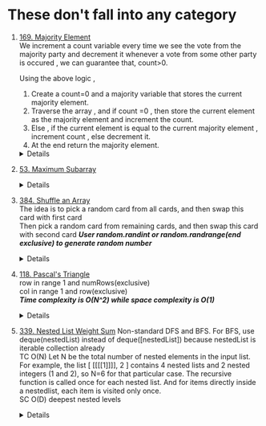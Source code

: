 # These don't fall into any category
1. [169. Majority Element](https://leetcode.com/problems/majority-element)  
    We increment a count variable every time we see the vote from the majority party and decrement it whenever a vote from some other party is occured , we can guarantee that, count>0.  

    Using the above logic ,  
    1. Create a count=0 and a majority variable that stores the current majority element.  
    1. Traverse the array , and if count =0 , then store the current element as the majority element and increment the count.  
    1. Else , if the current element is equal to the current majority element , increment count , else decrement it.  
    1. At the end return the majority element.
    <details>
      
    ```python
    def majorityElement(self, nums: List[int]) -> int:
        count = 0
        majority = None
        for n in nums:
            if count == 0:
                majority = n
            
            count += 1 if majority == n else -1
        
        return majority  
    ```
    </details>
1. [53. Maximum Subarray](https://leetcode.com/problems/maximum-subarray)  
    <details>
      
    ```python
    def maxSubArray(self, nums: List[int]) -> int:
        currSum = nums[0] # represent the largest sum of subarray ending index i
        result = currSum

        for i in range(1, len(nums)):
            currSum = max(nums[i], currSum + nums[i])
            result = max(currSum, result)
        
        return result
      
    ```
    </details>
1. [384. Shuffle an Array](https://leetcode.com/problems/shuffle-an-array)  
    The idea is to pick a random card from all cards, and then swap this card with first card  
    Then pick a random card from remaining cards, and then swap this card with second card
   ***User random.randint or random.randrange(end exclusive) to generate random number***  
    <details>

        ```python
        def shuffle(self) -> List[int]:
            for i in range(len(self.currNums)):
                randIdx = random.randint(i, len(self.currNums) - 1)
                self.currNums[i], self.currNums[randIdx] = self.currNums[randIdx], self.currNums[i]
            
            return self.currNums
        ```
    </details>
1. [118. Pascal's Triangle](https://leetcode.com/problems/pascals-triangle)  
    row in range 1 and numRows(exclusive)  
    col in range 1 and row(exclusive)  
    ***Time complexity is O(N^2) while space complexity is O(1)***
    <details>
      
    ```python
        def generate(self, numRows: int) -> List[List[int]]:
            result = []
            result.append([1])
            if numRows == 1:
                return result
            
            for row in range(1, numRows):
                level = []
                level.append(1) # First
    
                for col in range(1, row):
                    prevLevel = result[-1]
                    level.append(prevLevel[col - 1] + prevLevel[col])
                
                level.append(1) # Last
                result.append(level)
            
            return result
      
    ```
    </details>   

1. [339. Nested List Weight Sum](https://leetcode.com/problems/nested-list-weight-sum) 
    Non-standard DFS and BFS. For BFS, use deque(nestedList) instead of deque([nestedList]) because nestedList is iterable collection already  
    TC O(N) Let N be the total number of nested elements in the input list. For example, the list [ [[[[1]]]], 2 ] contains 4 nested lists and 2 nested integers (1 and 2), so N=6 for that particular case. The recursive function is called once for each nested list. And for items directly inside a nestedlist, each item is visited only once.  
    SC O(D) deepest nested levels  
    <details>
      
    ```python
        def depthSum(self, nestedList: List[NestedInteger]) -> int:
            def calDepthSum(nestedList, depth):
                total = 0
                for element in nestedList:
                    if element.isInteger():
                        total += depth * element.getInteger()
                    else:
                        total += calDepthSum(element.getList(), depth + 1)
                
                return total
            
            return calDepthSum(nestedList, 1)

    # BFS
        def depthSum(self, nestedList: List[NestedInteger]) -> int:
            depth = 1
            total = 0
            queue = deque(nestedList)
    
            while queue:
                size = len(queue)
                for i in range(size):
                    currList = queue.popleft()
                    if currList.isInteger():
                        total += depth * currList.getInteger()
                    else:
                        for element in currList.getList():
                            queue.append(element)
                depth += 1
    
            return total    
    ```
    </details>   
